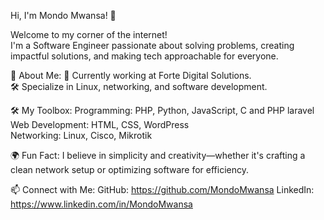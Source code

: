  Hi, I'm Mondo Mwansa! 👋

Welcome to my corner of the internet!  
I'm a Software Engineer passionate about solving problems, creating impactful solutions, and making tech approachable for everyone.



  🌟 About Me:
 🚀 Currently working at Forte Digital Solutions.  
 🛠️ Specialize in Linux, networking, and software development.  



 🛠️ My Toolbox:
Programming: PHP, Python, JavaScript, C and PHP laravel  
Web Development: HTML, CSS, WordPress  
Networking: Linux, Cisco, Mikrotik  



   🌍 Fun Fact:
I believe in simplicity and creativity—whether it's crafting a clean network setup or optimizing software for efficiency.  



   📫 Connect with Me:
  GitHub:   https://github.com/MondoMwansa
  LinkedIn: https://www.linkedin.com/in/MondoMwansa
